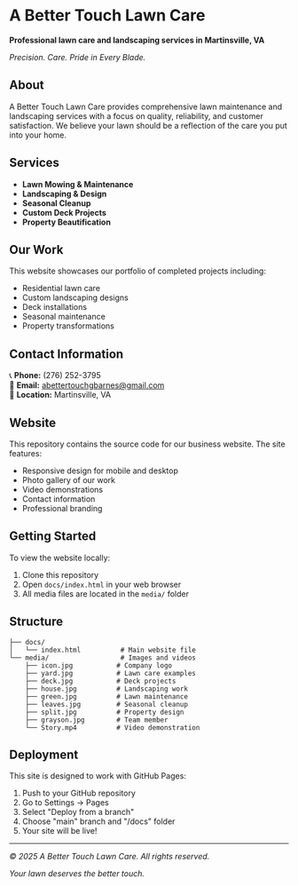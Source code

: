 # A Better Touch Lawn Care

**Professional lawn care and landscaping services in Martinsville, VA**

*Precision. Care. Pride in Every Blade.*

## About

A Better Touch Lawn Care provides comprehensive lawn maintenance and landscaping services with a focus on quality, reliability, and customer satisfaction. We believe your lawn should be a reflection of the care you put into your home.

## Services

- **Lawn Mowing & Maintenance**
- **Landscaping & Design** 
- **Seasonal Cleanup**
- **Custom Deck Projects**
- **Property Beautification**

## Our Work

This website showcases our portfolio of completed projects including:
- Residential lawn care
- Custom landscaping designs  
- Deck installations
- Seasonal maintenance
- Property transformations

## Contact Information

📞 **Phone:** (276) 252-3795  
📧 **Email:** abettertouchgbarnes@gmail.com  
📍 **Location:** Martinsville, VA

## Website

This repository contains the source code for our business website. The site features:
- Responsive design for mobile and desktop
- Photo gallery of our work
- Video demonstrations
- Contact information
- Professional branding

## Getting Started

To view the website locally:
1. Clone this repository
2. Open `docs/index.html` in your web browser
3. All media files are located in the `media/` folder

## Structure

```
├── docs/
│   └── index.html          # Main website file
└── media/                  # Images and videos
    ├── icon.jpg           # Company logo
    ├── yard.jpg           # Lawn care examples
    ├── deck.jpg           # Deck projects
    ├── house.jpg          # Landscaping work
    ├── green.jpg          # Lawn maintenance
    ├── leaves.jpg         # Seasonal cleanup
    ├── split.jpg          # Property design
    ├── grayson.jpg        # Team member
    └── Story.mp4          # Video demonstration
```

## Deployment

This site is designed to work with GitHub Pages:
1. Push to your GitHub repository
2. Go to Settings → Pages
3. Select "Deploy from a branch"
4. Choose "main" branch and "/docs" folder
5. Your site will be live!

---

*© 2025 A Better Touch Lawn Care. All rights reserved.*

*Your lawn deserves the better touch.*

